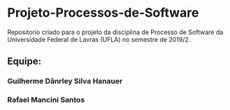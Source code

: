 # Projeto-Processos-de-Software
Repositorio criado para o projeto da disciplina de Processo de Software da Universidade Federal de Lavras (UFLA) no semestre de 2019/2.



## Equipe:
### Guilherme Dânrley Silva Hanauer

### Rafael Mancini Santos

